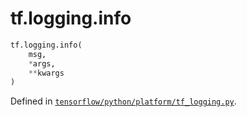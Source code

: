 <div itemscope itemtype="http://developers.google.com/ReferenceObject">
<meta itemprop="name" content="tf.logging.info" />
</div>

# tf.logging.info

``` python
tf.logging.info(
    msg,
    *args,
    **kwargs
)
```



Defined in [`tensorflow/python/platform/tf_logging.py`](https://www.tensorflow.org/code/tensorflow/python/platform/tf_logging.py).


